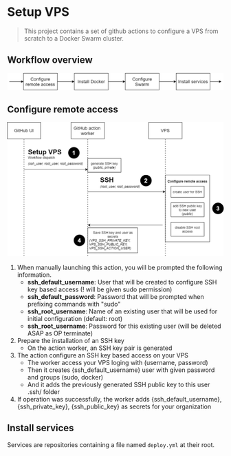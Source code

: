 # Setup VPS

> This project contains a set of github actions to configure a VPS from scratch to a Docker Swarm cluster.


## Workflow overview

![workflow overview](docs/images/global-workflow.png)


## Configure remote access

![setup remote access schema](docs/images/setup-remote-access.png)

1. When manually launching this action, you will be prompted the following information.
    * **ssh_default_username**: User that will be created to configure SSH key based access (! will be given sudo permission)
    * **ssh_default_password**: Password that will be prompted when prefixing commands with "sudo"
    * **ssh_root_username**: Name of an existing user that will be used for initial configuration (default: root)
    * **ssh_root_username**: Password for this existing user (will be deleted ASAP as OP terminate)
2. Prepare the installation of an SSH key
    * On the action worker, an SSH key pair is generated
3. The action configure an SSH key based access on your VPS
    * The worker access your VPS loging with (username, password)
    * Then it creates {ssh_default_username} user with given password and groups (sudo, docker)
    * And it adds the previously generated SSH public key to this user .ssh/ folder
4. If operation was successfully, the worker adds {ssh_default_username}, {ssh_private_key}, {ssh_public_key} as secrets for your organization

## Install services

Services are repositories containing a file named `deploy.yml` at their root.
